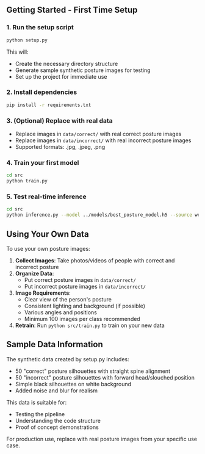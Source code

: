 
## Getting Started - First Time Setup

### 1. Run the setup script
```bash
python setup.py
```

This will:
- Create the necessary directory structure
- Generate sample synthetic posture images for testing
- Set up the project for immediate use

### 2. Install dependencies
```bash
pip install -r requirements.txt
```

### 3. (Optional) Replace with real data
- Replace images in `data/correct/` with real correct posture images
- Replace images in `data/incorrect/` with real incorrect posture images
- Supported formats: .jpg, .jpeg, .png

### 4. Train your first model
```bash
cd src
python train.py
```

### 5. Test real-time inference
```bash
cd src
python inference.py --model ../models/best_posture_model.h5 --source webcam
```

## Using Your Own Data

To use your own posture images:

1. **Collect Images**: Take photos/videos of people with correct and incorrect posture
2. **Organize Data**: 
   - Put correct posture images in `data/correct/`
   - Put incorrect posture images in `data/incorrect/`
3. **Image Requirements**:
   - Clear view of the person's posture
   - Consistent lighting and background (if possible)
   - Various angles and positions
   - Minimum 100 images per class recommended
4. **Retrain**: Run `python src/train.py` to train on your new data

## Sample Data Information

The synthetic data created by setup.py includes:
- 50 "correct" posture silhouettes with straight spine alignment
- 50 "incorrect" posture silhouettes with forward head/slouched position
- Simple black silhouettes on white background
- Added noise and blur for realism

This data is suitable for:
- Testing the pipeline
- Understanding the code structure
- Proof of concept demonstrations

For production use, replace with real posture images from your specific use case.
